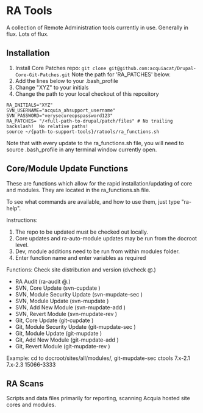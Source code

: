 RA Tools
===================
A collection of Remote Administration tools currently in use.  Generally in flux.  Lots of flux.

Installation
--------------------
1.  Install Core Patches repo: ```git clone git@github.com:acquiacat/Drupal-Core-Git-Patches.git```  Note the path for 'RA_PATCHES' below.
2.  Add the lines below to your .bash_profile
3.  Change "XYZ" to your initials
4.  Change the path to your local checkout of this repository
```
RA_INITIALS="XYZ"
SVN_USERNAME="acquia_ahsupport_username"
SVN_PASSWORD="verysecureopspassword123"
RA_PATCHES= "/<full-path-to-drupal/patch/files" # No trailing backslash!  No relative paths!
source ~/{path-to-support-tools}/ratools/ra_functions.sh
```

Note that with every update to the ra_functions.sh file, you will need to source .bash_profile in any terminal window currently open.

Core/Module Update Functions
--------------------
These are functions which allow for the rapid installation/updating of core and modules. They are located in the ra_functions.sh file.

To see what commands are available, and how to use them, just type "ra-help".

Instructions:
1. The repo to be updated must be checked out locally.
2. Core updates and ra-auto-module updates may be run from the docroot level.
3. Dev, module additions need to be run from within modules folder.
4. Enter function name and enter variables as required

Functions: 
Check site distribution and version (dvcheck @<docroot>.<environment>)
* RA Audit (ra-audit @<docroot>.<environment>)
* SVN, Core Update (svn-cupdate <distribution> <source version> <target version> <ticket number>)
* SVN, Module Security Update (svn-mupdate-sec <module> <source version> <target version> <ticket number>)
* SVN, Module Update (svn-mupdate <module> <source version> <target version> <ticket number>)
* SVN, Add New Module (svn-mupdate-add <module> <version> <ticket number>)
* SVN, Revert Module (svn-mupdate-rev <module> <source version> <target version> <ticket number>)
* Git, Core Update (git-cupdate <distribution> <source version> <target version> <ticket number>)
* Git, Module Security Update (git-mupdate-sec <module> <source version> <target version> <ticket number>)
* Git, Module Update (git-mupdate <module> <source-version> <target version> <ticket number>)
* Git, Add New Module (git-mupdate-add <module> <version> <ticket number>)
* Git, Revert Module (git-mupdate-rev <module> <source version> <target version> <ticket number>)

Example: cd to docroot/sites/all/modules/, git-mupdate-sec ctools 7.x-2.1 7.x-2.3 15066-3333

RA Scans
--------------------
Scripts and data files primarily for reporting, scanning Acquia hosted site cores and modules.
